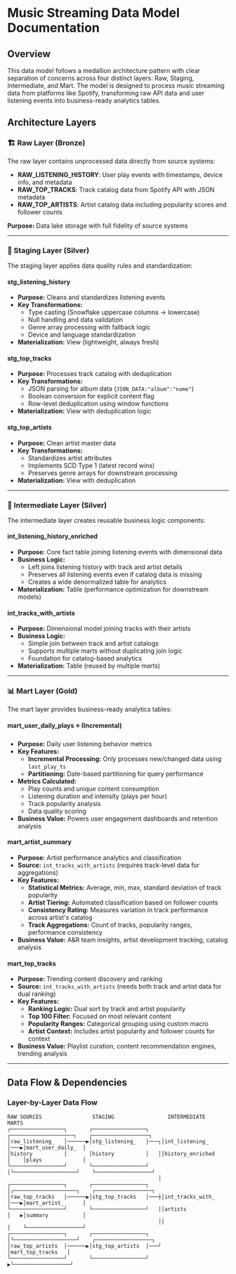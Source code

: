 # Music Streaming Data Model Documentation

## Overview
This data model follows a medallion architecture pattern with clear separation of concerns across four distinct layers: Raw, Staging, Intermediate, and Mart. The model is designed to process music streaming data from platforms like Spotify, transforming raw API data and user listening events into business-ready analytics tables.

## Architecture Layers

### 🏗️ Raw Layer (Bronze)
The raw layer contains unprocessed data directly from source systems:

- **RAW_LISTENING_HISTORY**: User play events with timestamps, device info, and metadata  
- **RAW_TOP_TRACKS**: Track catalog data from Spotify API with JSON metadata  
- **RAW_TOP_ARTISTS**: Artist catalog data including popularity scores and follower counts  

**Purpose:** Data lake storage with full fidelity of source systems

---

### 🧹 Staging Layer (Silver)
The staging layer applies data quality rules and standardization:

#### stg_listening_history
- **Purpose:** Cleans and standardizes listening events  
- **Key Transformations:**
  - Type casting (Snowflake uppercase columns → lowercase)  
  - Null handling and data validation  
  - Genre array processing with fallback logic  
  - Device and language standardization  
- **Materialization:** View (lightweight, always fresh)

#### stg_top_tracks
- **Purpose:** Processes track catalog with deduplication  
- **Key Transformations:**
  - JSON parsing for album data (`JSON_DATA:"album":"name"`)  
  - Boolean conversion for explicit content flag  
  - Row-level deduplication using window functions  
- **Materialization:** View with deduplication logic

#### stg_top_artists
- **Purpose:** Clean artist master data  
- **Key Transformations:**
  - Standardizes artist attributes  
  - Implements SCD Type 1 (latest record wins)  
  - Preserves genre arrays for downstream processing  
- **Materialization:** View with deduplication

---

### 🔗 Intermediate Layer (Silver)
The intermediate layer creates reusable business logic components:

#### int_listening_history_enriched
- **Purpose:** Core fact table joining listening events with dimensional data  
- **Business Logic:**
  - Left joins listening history with track and artist details  
  - Preserves all listening events even if catalog data is missing  
  - Creates a wide denormalized table for analytics  
- **Materialization:** Table (performance optimization for downstream models)

#### int_tracks_with_artists
- **Purpose:** Dimensional model joining tracks with their artists  
- **Business Logic:**
  - Simple join between track and artist catalogs  
  - Supports multiple marts without duplicating join logic  
  - Foundation for catalog-based analytics  
- **Materialization:** Table (reused by multiple marts)

---

### 📊 Mart Layer (Gold)
The mart layer provides business-ready analytics tables:

#### mart_user_daily_plays ⭐ (Incremental)
- **Purpose:** Daily user listening behavior metrics  
- **Key Features:**
  - **Incremental Processing:** Only processes new/changed data using `last_play_ts`  
  - **Partitioning:** Date-based partitioning for query performance  
- **Metrics Calculated:**
  - Play counts and unique content consumption  
  - Listening duration and intensity (plays per hour)  
  - Track popularity analysis  
  - Data quality scoring  
- **Business Value:** Powers user engagement dashboards and retention analysis

#### mart_artist_summary
- **Purpose:** Artist performance analytics and classification  
- **Source:** `int_tracks_with_artists` (requires track-level data for aggregations)  
- **Key Features:**
  - **Statistical Metrics:** Average, min, max, standard deviation of track popularity  
  - **Artist Tiering:** Automated classification based on follower counts  
  - **Consistency Rating:** Measures variation in track performance across artist's catalog  
  - **Track Aggregations:** Count of tracks, popularity ranges, performance consistency  
- **Business Value:** A&R team insights, artist development tracking, catalog analysis

#### mart_top_tracks
- **Purpose:** Trending content discovery and ranking  
- **Source:** `int_tracks_with_artists` (needs both track and artist data for dual ranking)  
- **Key Features:**
  - **Ranking Logic:** Dual sort by track and artist popularity  
  - **Top 100 Filter:** Focused on most relevant content  
  - **Popularity Ranges:** Categorical grouping using custom macro  
  - **Artist Context:** Includes artist popularity and follower counts for context  
- **Business Value:** Playlist curation, content recommendation engines, trending analysis

---

## Data Flow & Dependencies

### Layer-by-Layer Data Flow
```plaintext
RAW SOURCES                STAGING                 INTERMEDIATE               MARTS
┌─────────────────┐       ┌─────────────────┐    ┌────────────────────┐    ┌──────────────────┐
│raw_listening_   │──────▶│stg_listening_   │───┐│int_listening_      │───▶│mart_user_daily_  │
│history          │       │history          │   ││history_enriched    │    │plays             │
└─────────────────┘       └─────────────────┘   │└────────────────────┘    └──────────────────┘
                                                │
┌─────────────────┐       ┌─────────────────┐   │┌────────────────────┐    ┌──────────────────┐
│raw_top_tracks   │──────▶│stg_top_tracks   │───┼│int_tracks_with_    │───▶│mart_artist_      │
└─────────────────┘       └─────────────────┘   ││artists             │   ▶│summary           │
                                                ││                    │    └──────────────────┘
┌─────────────────┐       ┌─────────────────┐   │└────────────────────┘    ┌──────────────────┐
│raw_top_artists  │──────▶│stg_top_artists  │───┘                         │mart_top_tracks   │
└─────────────────┘       └─────────────────┘                            ▶└──────────────────┘
